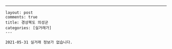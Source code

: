 ---
    layout: post
    comments: true
    title: 경상북도 의성군
    categories: [실거래가]
    ---

    2021-05-31 실거래 정보가 없습니다.

    